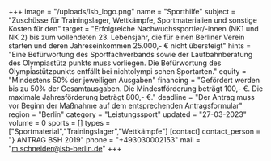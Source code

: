 +++
image = "/uploads/lsb_logo.png"
name = "Sporthilfe"
subject = "Zuschüsse für Trainingslager, Wettkämpfe, Sportmaterialien und sonstige Kosten für den"
target = "Erfolgreiche Nachwuchssportler/-innen (NK1 und NK 2) bis zum vollendeten 23. Lebensjahr, die für einen Berliner Verein starten und deren Jahreseinkommen 25.000,- € nicht übersteigt"
hints = "Eine Befürwortung des Sportfachverbands sowie der Laufbahnberatung des Olympiastütz punkts muss vorliegen. Die Befürwortung des Olympiastützpunkts entfällt bei nichtolympi schen Sportarten."
equity = "Mindestens 50% der jeweiligen Ausgaben"
financing = "Gefördert werden bis zu 50% der Gesamtausgaben. Die Mindestförderung beträgt 100,- €. Die maximale Jahresförderung beträgt 800,- €."
deadline = "Der Antrag muss vor Beginn der Maßnahme auf dem entsprechenden Antragsformular"
region = "Berlin"
category = "Leistungssport"
updated = "27-03-2023"
volume = 0
sports = []
types = ["Sportmaterial","Trainingslager","Wettkämpfe"]
[contact]
contact_person = "} ANTRAG BSH 2019"
phone = "+493030002153"
mail = "m.schneider@lsb-berlin.de"
+++